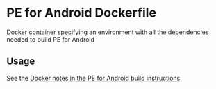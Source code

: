 # PE for Android Dockerfile
Docker container specifying an environment with all the dependencies needed
to build PE for Android

## Usage

See the [Docker notes in the PE for Android build instructions](https://github.com/twosixlabs/PE_for_Android/blob/master/howto/platform/platform.md#docker-environment-initialization)
